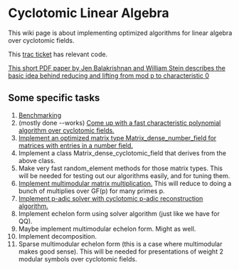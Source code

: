 

# Cyclotomic Linear Algebra

This wiki page is about implementing optimized algorithms for linear algebra over cyclotomic fields. 

This <a class="https" href="https://trac.sagemath.org/ticket/3042">trac ticket</a> has relevant code.  

<a href="cyclo/jen.pdf">This short PDF paper by Jen Balakrishnan and William Stein describes the basic idea behind reducing and lifting from mod p to characteristic 0</a> 


## Some specific tasks

1. <a href="/cyclo/benchmark">Benchmarking</a> 
1. (mostly done --works) <a href="/cyclo/charpoly">Come up with a fast characteristic polynomial algorithm over cyclotomic fields.</a>  
1. <a href="/cyclo/matrix_dense_nf">Implement an optimized matrix type Matrix_dense_number_field for matrices with entries in a number field.</a> 
1. Implement a class Matrix_dense_cyclotomic_field that derives from the above class. 
1. Make very fast random_element methods for those matrix types.   This will be needed for testing out our algorithms easily, and for tuning them. 
1. <a href="/cyclo/multipy">Implement multimodular matrix multiplication.</a> This will reduce to doing a bunch of multiplies over GF(p) for many primes p. 
1. <a href="/cyclo/padicsolver">Implement p-adic solver with cyclotomic p-adic reconstruction algorithm.</a> 
1. Implement echelon form using solver algorithm (just like we have for QQ). 
1. Maybe implement multimodular echelon form.   Might as well.  
1. Implement decomposition. 
1. Sparse multimodular echelon form (this is a case where multimodular makes good sense). This will be needed for presentations of weight 2 modular symbols over cyclotomic fields.  